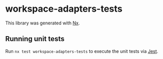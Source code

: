 # workspace-adapters-tests

This library was generated with [Nx](https://nx.dev).

## Running unit tests

Run `nx test workspace-adapters-tests` to execute the unit tests via [Jest](https://jestjs.io).
